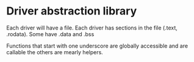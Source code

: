 # Driver abstraction library

  Each driver will have a file.
  Each driver has sections in the file (.text, .rodata).
  Some have .data and .bss

  Functions that start with one underscore are globally accessible and are callable the others are mearly helpers.
  